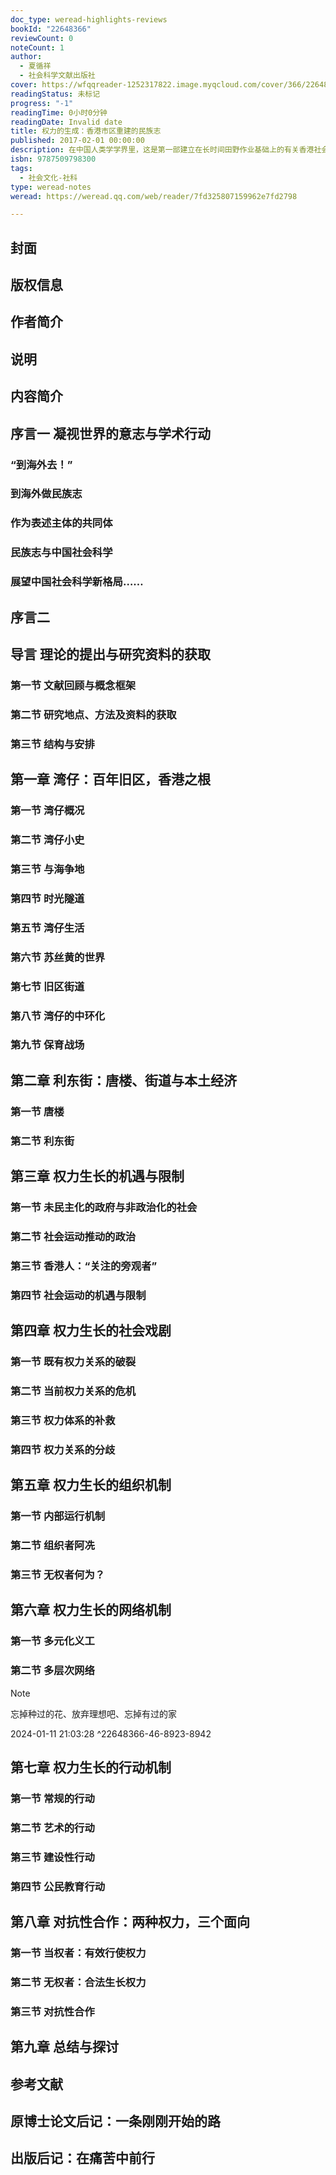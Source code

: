 ```yaml
---
doc_type: weread-highlights-reviews
bookId: "22648366"
reviewCount: 0
noteCount: 1
author:
  - 夏循祥
  - 社会科学文献出版社
cover: https://wfqqreader-1252317822.image.myqcloud.com/cover/366/22648366/t7_22648366.jpg
readingStatus: 未标记
progress: "-1"
readingTime: 0小时0分钟
readingDate: Invalid date
title: 权力的生成：香港市区重建的民族志
published: 2017-02-01 00:00:00
description: 在中国人类学学界里，这是第一部建立在长时间田野作业基础上的有关香港社会的著作。全书用“权力的生成”这一理论框架组织民族志材料的叙述，系统地阐述了无权者之权力的前提和原则，无权者之权力生长的机遇与限制，权力生长的社会戏剧、组织机制、网络机制和有效的行动机制和途径，以及其与无须暴力的国家权力形成的“对抗性合作”这一政治生态。
isbn: 9787509798300
tags:
  - 社会文化-社科
type: weread-notes
weread: https://weread.qq.com/web/reader/7fd325807159962e7fd2798

---
```



## 封面

## 版权信息

## 作者简介

## 说明

## 内容简介

## 序言一 凝视世界的意志与学术行动

### “到海外去！”

### 到海外做民族志

### 作为表述主体的共同体

### 民族志与中国社会科学

### 展望中国社会科学新格局……

## 序言二

## 导言 理论的提出与研究资料的获取

### 第一节 文献回顾与概念框架

### 第二节 研究地点、方法及资料的获取

### 第三节 结构与安排

## 第一章 湾仔：百年旧区，香港之根

### 第一节 湾仔概况

### 第二节 湾仔小史

### 第三节 与海争地

### 第四节 时光隧道

### 第五节 湾仔生活

### 第六节 苏丝黄的世界

### 第七节 旧区街道

### 第八节 湾仔的中环化

### 第九节 保育战场

## 第二章 利东街：唐楼、街道与本土经济

### 第一节 唐楼

### 第二节 利东街

## 第三章 权力生长的机遇与限制

### 第一节 未民主化的政府与非政治化的社会

### 第二节 社会运动推动的政治

### 第三节 香港人：“关注的旁观者”

### 第四节 社会运动的机遇与限制

## 第四章 权力生长的社会戏剧

### 第一节 既有权力关系的破裂

### 第二节 当前权力关系的危机

### 第三节 权力体系的补救

### 第四节 权力关系的分歧

## 第五章 权力生长的组织机制

### 第一节 内部运行机制

### 第二节 组织者阿冼

### 第三节 无权者何为？

## 第六章 权力生长的网络机制

### 第一节 多元化义工

### 第二节 多层次网络

> [!NOTE] 
> 忘掉种过的花、放弃理想吧、忘掉有过的家
> 
> 2024-01-11 21:03:28 ^22648366-46-8923-8942

## 第七章 权力生长的行动机制

### 第一节 常规的行动

### 第二节 艺术的行动

### 第三节 建设性行动

### 第四节 公民教育行动

## 第八章 对抗性合作：两种权力，三个面向

### 第一节 当权者：有效行使权力

### 第二节 无权者：合法生长权力

### 第三节 对抗性合作

## 第九章 总结与探讨

## 参考文献

## 原博士论文后记：一条刚刚开始的路

## 出版后记：在痛苦中前行

